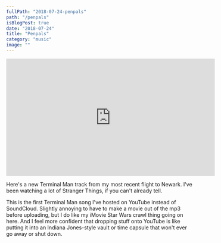 ```yaml
---
fullPath: "2018-07-24-penpals"
path: "/penpals"
isBlogPost: true
date: "2018-07-24"
title: "Penpals"
category: "music"
image: ""
---
```


<iframe width="560" height="315" src="https://www.youtube-nocookie.com/embed/FANlCLh22uA?rel=0&amp;controls=0&amp;showinfo=0" frameborder="0" allow="autoplay; encrypted-media" allowfullscreen></iframe>

Here's a new Terminal Man track from my most recent flight to Newark. I've been watching a lot of Stranger Things, if you can't already tell.

This is the first Terminal Man song I've hosted on YouTube instead of SoundCloud. Slightly annoying to have to make a movie out of the mp3 before uploading, but I do like my iMovie Star Wars crawl thing going on here. And I feel more confident that dropping stuff onto YouTube is like putting it into an Indiana Jones-style vault or time capsule that won't ever go away or shut down.